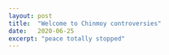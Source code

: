 ```yaml
---
layout: post
title:  "Welcome to Chinmoy controversies"
date:   2020-06-25
excerpt: "peace totally stopped"
---
```

